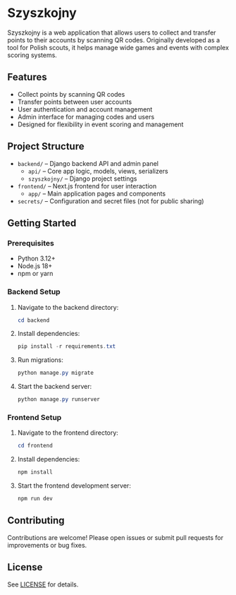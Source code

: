 # Szyszkojny

Szyszkojny is a web application that allows users to collect and transfer points to their accounts by scanning QR codes. Originally developed as a tool for Polish scouts, it helps manage wide games and events with complex scoring systems.

## Features

-   Collect points by scanning QR codes
-   Transfer points between user accounts
-   User authentication and account management
-   Admin interface for managing codes and users
-   Designed for flexibility in event scoring and management

## Project Structure

-   `backend/` – Django backend API and admin panel
    -   `api/` – Core app logic, models, views, serializers
    -   `szyszkojny/` – Django project settings
-   `frontend/` – Next.js frontend for user interaction
    -   `app/` – Main application pages and components
-   `secrets/` – Configuration and secret files (not for public sharing)

## Getting Started

### Prerequisites

-   Python 3.12+
-   Node.js 18+
-   npm or yarn

### Backend Setup

1. Navigate to the backend directory:
    ```powershell
    cd backend
    ```
2. Install dependencies:
    ```powershell
    pip install -r requirements.txt
    ```
3. Run migrations:
    ```powershell
    python manage.py migrate
    ```
4. Start the backend server:
    ```powershell
    python manage.py runserver
    ```

### Frontend Setup

1. Navigate to the frontend directory:
    ```powershell
    cd frontend
    ```
2. Install dependencies:
    ```powershell
    npm install
    ```
3. Start the frontend development server:
    ```powershell
    npm run dev
    ```

## Contributing

Contributions are welcome! Please open issues or submit pull requests for improvements or bug fixes.

## License

See [LICENSE](LICENSE) for details.
